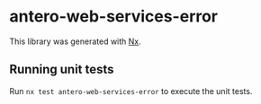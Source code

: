 # antero-web-services-error

This library was generated with [Nx](https://nx.dev).

## Running unit tests

Run `nx test antero-web-services-error` to execute the unit tests.

